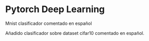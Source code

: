 # Pytorch Deep Learning
Mnist clasificador comentado en español

Añadido clasificador sobre dataset cifar10 comentado en español. 

